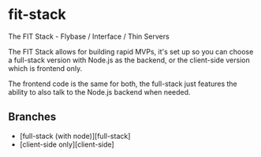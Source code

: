 # fit-stack
The FIT Stack - Flybase / Interface / Thin Servers

The FIT Stack allows for building rapid MVPs, it's set up so you can choose a full-stack version with Node.js as the backend, or the client-side version which is frontend only.

The frontend code is the same for both, the full-stack just features the ability to also talk to the Node.js backend when needed.

## Branches

* [full-stack (with node)][full-stack]
* [client-side only][client-side]
